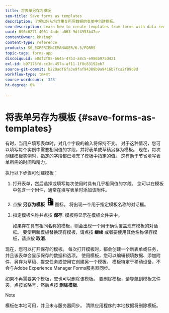 ```yaml
---
title: 将表单另存为模板
seo-title: Save forms as templates
description: 了解如何从包含重复所需数据的表单中创建模板。
seo-description: Learn how to create templates from forms with data required repeatedly.
uuid: 090c6271-4061-4adc-a063-9df4953b47ce
contentOwner: khsingh
content-type: reference
products: SG_EXPERIENCEMANAGER/6.5/FORMS
topic-tags: forms-app
discoiquuid: e0df2f85-664a-47b3-a8c5-e986b975d421
exl-id: b97175fd-cc3d-457a-af11-1f8c83192eb7
source-git-commit: b220adf6fa3e9faf94389b9a9416b7fca2f89d9d
workflow-type: tm+mt
source-wordcount: '328'
ht-degree: 0%

---
```


# 将表单另存为模板 {#save-forms-as-templates}

有时，当用户填写表单时，对几个字段的输入将保持不变。 对于这种情况，您可以填写每个实例中需要相同值的字段，并将表单或草稿另存为模板。 现在，每次创建模板实例时，指定的字段都已填充了模板中指定的值。 这有助于节省填写表单所需的时间和精力。

执行以下步骤可创建模板：

1. 打开表单，然后选择或填写每次使用时具有几乎相同值的字段。 您可以在模板中包含一个附件，通常在填写表单时添加该附件。
1. 点按 **另存为模板** ![save_as_template](assets/save_as_template.png)图标。 将出现一个用于指定模板名称的对话框。
1. 指定模板名称并点按 **保存**. 模板将显示在模板文件夹中。

   如果存在具有相同名称的模板，则会出现一个用于确认覆盖现有模板的对话框。 要使用新模板替换现有模板，请点按 **继续** 或者要使用其他名称保存模板，请点按 **取消**.

现在，您可以打开保存的模板。 每次打开模板时，都会创建一个新表单或任务，并且该表单会显示保存的数据和选项。 使用模板，您可以编辑预填数据、添加附件、另存为草稿、提交任务或使用它创建另一个模板。 模板特定于移动设备，不会与Adobe Experience Manager Forms服务器同步。

如果不再需要某个模板，您也可以删除该模板。 要删除模板，请导航到模板文件夹，点按省略号，然后点按 **删除模板**.

>[!NOTE]
>
>模板在本地可用，并且未与服务器同步。 清除应用程序的本地数据将删除模板。
